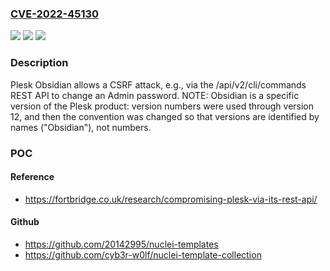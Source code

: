 ### [CVE-2022-45130](https://cve.mitre.org/cgi-bin/cvename.cgi?name=CVE-2022-45130)
![](https://img.shields.io/static/v1?label=Product&message=n%2Fa&color=blue)
![](https://img.shields.io/static/v1?label=Version&message=n%2Fa&color=blue)
![](https://img.shields.io/static/v1?label=Vulnerability&message=n%2Fa&color=brighgreen)

### Description

Plesk Obsidian allows a CSRF attack, e.g., via the /api/v2/cli/commands REST API to change an Admin password. NOTE: Obsidian is a specific version of the Plesk product: version numbers were used through version 12, and then the convention was changed so that versions are identified by names ("Obsidian"), not numbers.

### POC

#### Reference
- https://fortbridge.co.uk/research/compromising-plesk-via-its-rest-api/

#### Github
- https://github.com/20142995/nuclei-templates
- https://github.com/cyb3r-w0lf/nuclei-template-collection

